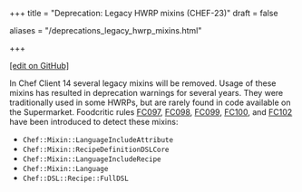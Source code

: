 +++
title = "Deprecation: Legacy HWRP mixins (CHEF-23)"
draft = false

aliases = "/deprecations_legacy_hwrp_mixins.html"


  
    
    
    
    
+++    

[\[edit on
GitHub\]](https://github.com/chef/chef-web-docs/blob/master/chef_master/source/deprecations_legacy_hwrp_mixins.rst)

<meta name="robots" content="noindex">

In Chef Client 14 several legacy mixins will be removed. Usage of these
mixins has resulted in deprecation warnings for several years. They were
traditionally used in some HWRPs, but are rarely found in code available
on the Supermarket. Foodcritic rules
[FC097](http://www.foodcritic.io/#FC097),
[FC098](http://www.foodcritic.io/#FC098),
[FC099](http://www.foodcritic.io/#FC099),
[FC100](http://www.foodcritic.io/#FC100), and
[FC102](http://www.foodcritic.io/#FC102) have been introduced to detect
these mixins:

-   `Chef::Mixin::LanguageIncludeAttribute`
-   `Chef::Mixin::RecipeDefinitionDSLCore`
-   `Chef::Mixin::LanguageIncludeRecipe`
-   `Chef::Mixin::Language`
-   `Chef::DSL::Recipe::FullDSL`
